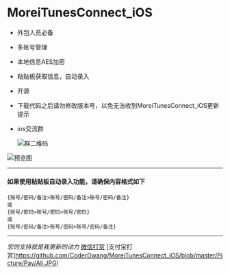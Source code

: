 # MoreiTunesConnect_iOS

- 外包人员必备
- 多账号管理
- 本地信息AES加密
- 粘贴板获取信息，自动录入
- 开源
- 下载代码之后请勿修改版本号，以免无法收到MoreiTunesConnect_iOS更新提示
- ios交流群

    ![群二维码](https://github.com/CoderDwang/MoreiTunesConnect_iOS/blob/master/Picture/群二维码.png)

![预览图](https://github.com/CoderDwang/MoreiTunesConnect_iOS/blob/master/Picture/预览.gif)


---
#### 如果使用粘贴板自动录入功能，请确保内容格式如下
    {账号/密码/备注>账号/密码/备注>账号/密码/备注}
    或
    {账号/密码>账号/密码>账号/密码}
    或
    {账号/密码/备注>账号/密码>账号/密码/备注}

---
*您的支持就是我更新的动力*
[微信打赏](hhttps://github.com/CoderDwang/MoreiTunesConnect_iOS/blob/master/Picture/Pay/WeChat.JPG)
[支付宝打赏]https://github.com/CoderDwang/MoreiTunesConnect_iOS/blob/master/Picture/Pay/Ali.JPG)


